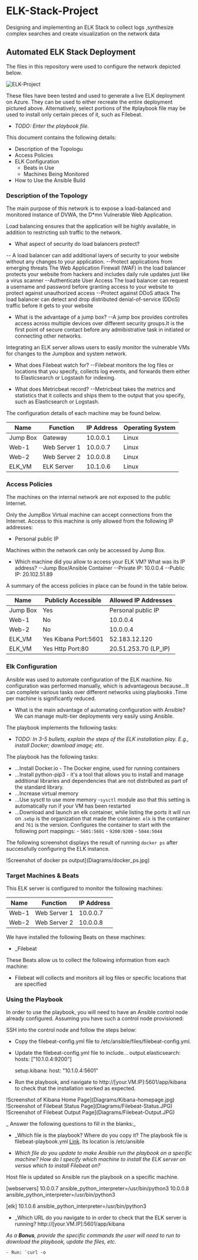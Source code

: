 # ELK-Stack-Project
Designing and implementing an ELK Stack to collect logs ,synthesize complex searches and create visualization on the network data

## Automated ELK Stack Deployment

The files in this repository were used to configure the network depicted below.

![ELK-Project](Diagrams/ELK-Project.png)

These files have been tested and used to generate a live ELK deployment on Azure. They can be used to either recreate the entire deployment pictured above. Alternatively, select portions of the #playbook file may be used to install only certain pieces of it, such as Filebeat.

  - _TODO: Enter the playbook file._

This document contains the following details:
- Description of the Topologu
- Access Policies
- ELK Configuration
  - Beats in Use
  - Machines Being Monitored
- How to Use the Ansible Build


### Description of the Topology

The main purpose of this network is to expose a load-balanced and monitored instance of DVWA, the D*mn Vulnerable Web Application.

Load balancing ensures that the application will be highly available, in addition to restricting ssh traffic to the network.
- What aspect of security do load balancers protect? 

-- A load balancer can add additional layers of security to your website without any changes to your application.
	--Protect applications from emerging threats
	The Web Application Firewall (WAF) in the load balancer protects your website from hackers and includes daily rule updates just like a virus scanner
	--Authenticate User Access
The load balancer can request a username and password before granting access to your website to protect against unauthorized access
	--Protect against DDoS attack
The load balancer can detect and drop distributed denial-of-service (DDoS) traffic before it gets to your website

- What is the advantage of a jump box?
--A jump box provides controlles access across multiple devices over different security groups.It is the first point of secure contact before any admibistrative task in initiated or connecting other networks.

Integrating an ELK server allows users to easily monitor the vulnerable VMs for changes to the Jumpbox and system network.

- What does Filebeat watch for?
--Filebeat monitors the log files or locations that you specify, collects log events, and forwards them either to Elasticsearch or Logstash for indexing.

- What does Metricbeat record?
--Metricbeat takes the metrics and statistics that it collects and ships them to the output that you specify, such as Elasticsearch or Logstash.

The configuration details of each machine may be found below.


| Name     | Function     | IP Address | Operating System |
|----------|----------    |------------|------------------|
| Jump Box | Gateway      | 10.0.0.1   | Linux            |
| Web-1    | Web Server 1 | 10.0.0.7   | Linux            |
| Web-2    | Web Server 2 | 10.0.0.8   | Linux            |
| ELK_VM   | ELK Server   | 10.1.0.6   | Linux            |


### Access Policies

The machines on the internal network are not exposed to the public Internet. 

Only the JumpBox Virtual machine can accept connections from the Internet. Access to this machine is only allowed from the following IP addresses:
- Personal public IP

Machines within the network can only be accessed by Jump Box.

- Which machine did you allow to access your ELK VM? What was its IP address?
--Jump Box/Ansible Container
--Private IP: 10.0.0.4
--Public IP: 20.102.51.89

A summary of the access policies in place can be found in the table below.

| Name     | Publicly Accessible | Allowed IP Addresses |
|----------|---------------------|----------------------|
| Jump Box | Yes                 |  Personal public IP  |
| Web-1    | No                  |  10.0.0.4            |
| Web-2    | No                  |  10.0.0.4            |
| ELK_VM   |Yes Kibana Port:5601 |  52.183.12.120       |
| ELK_VM   |Yes Http Port:80     |  20.51.253.70 (LP_IP)|



### Elk Configuration

Ansible was used to automate configuration of the ELK machine. No configuration was performed manually, which is advantageous because...It can complete various tasks over different networks using playbooks .Time per machine is significantly reduced.


- What is the main advantage of automating configuration with Ansible?
We can manage multi-tier deployments very easily using Ansible.

The playbook implements the following tasks:
- _TODO: In 3-5 bullets, explain the steps of the ELK installation play. E.g., install Docker; download image; etc._

The playbook has the following tasks:
- ...Install Docker.io - The Docker engine, used for running containers
- ...Install python-pip3 - it's a tool that allows you to install and manage additional libraries and dependencies that are not distributed as part of the standard library.
- ...Increase virtual memory
- ...Use sysctl to use more memory -`sysctl` module aso that this setting is automatically run if your VM has been restarted
- ...Download and launch an elk container, while listing the ports it will run on .`sebp` is the organization that made the container. `elk` is the container and `761` is the version.
Configures the container to start with the following port mappings:
			- `5601:5601`
			- `9200:9200`
			- `5044:5044`


The following screenshot displays the result of running `docker ps` after successfully configuring the ELK instance.

!Screenshot of docker ps output](Diagrams/docker_ps.jpg)

### Target Machines & Beats
This ELK server is configured to monitor the following machines:

| Name     | Function     | IP Address | 
|----------|----------    |------------|
| Web-1    | Web Server 1 | 10.0.0.7   |
| Web-2    | Web Server 2 | 10.0.0.8   | 


We have installed the following Beats on these machines:
- _Filebeat

These Beats allow us to collect the following information from each machine:
- Filebeat will collects and monitors all log files or specific locations that are specified

### Using the Playbook
In order to use the playbook, you will need to have an Ansible control node already configured. Assuming you have such a control node provisioned: 

SSH into the control node and follow the steps below:
- Copy the filebeat-config.yml file to /etc/ansible/files/filebeat-config.yml.

- Update the filebeat-config.yml file to include...
  output.elasticsearch:
  hosts: ["10.1.0.4:9200"]

  setup.kibana:
  host: "10.1.0.4:5601"

- Run the playbook, and navigate to http://[your.VM.IP]:5601/app/kibana to check that the installation worked as expected.

!Screenshot of Kibana Home Page](Diagrams/Kibana-homepage.jpg)
!Screenshot of Filebeat Status Page](Diagrams/Filebeat-Status.JPG)
!Screenshot of Filebeat Output Page](Diagrams/Filebeat-Output.JPG)


_ Answer the following questions to fill in the blanks:_

- _Which file is the playbook? Where do you copy it?
The playbook file is filebeat-playbook.yml [Link](Ansible/filebeat-playbook.yml). Its location is /etc/ansible

- _Which file do you update to make Ansible run the playbook on a specific machine? How do I specify which machine to install the ELK server on versus which to install Filebeat on?_

Host file is updated so Ansible run the playbook on a specific machine.

[webservers]
10.0.0.7 ansible_python_interpreter=/usr/bin/python3
10.0.0.8 ansible_python_interpreter=/usr/bin/python3

[elk]
10.1.0.6 ansible_python_interpreter=/usr/bin/python3

- _Which URL do you navigate to in order to check that the ELK server is running?
http://[your.VM.IP]:5601/app/kibana

_As a **Bonus**, provide the specific commands the user will need to run to download the playbook, update the files, etc._

	- Run: `curl -o
